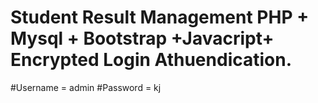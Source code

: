 # Student Result Management PHP + Mysql + Bootstrap +Javacript+ Encrypted Login Athuendication.
#Username = admin
#Password = kj



